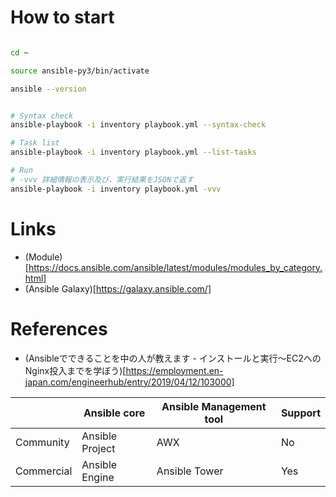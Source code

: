 # How to start

```bash

cd ~

source ansible-py3/bin/activate

ansible --version


# Syntax check
ansible-playbook -i inventory playbook.yml --syntax-check

# Task list
ansible-playbook -i inventory playbook.yml --list-tasks

# Run
# -vvv 詳細情報の表示及び、実行結果をJSONで返す
ansible-playbook -i inventory playbook.yml -vvv

```

# Links

- (Module)[https://docs.ansible.com/ansible/latest/modules/modules_by_category.html]
- (Ansible Galaxy)[https://galaxy.ansible.com/]

# References

- (Ansibleでできることを中の人が教えます - インストールと実行〜EC2へのNginx投入までを学ぼう)[https://employment.en-japan.com/engineerhub/entry/2019/04/12/103000]


| | Ansible core | Ansible Management tool | Support |
| ---- | ---- | ---- | ---- |
| Community  | Ansible Project |  AWX  |  No  |
| Commercial | Ansible Engine  |  Ansible Tower  |  Yes  |

